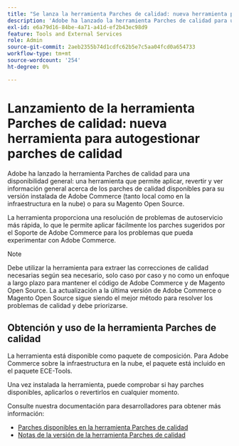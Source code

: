 ```yaml
---
title: "Se lanza la herramienta Parches de calidad: nueva herramienta para autogestionar parches de calidad"
description: 'Adobe ha lanzado la herramienta Parches de calidad para una disponibilidad general: una herramienta que permite aplicar, revertir y ver información general acerca de los parches de calidad disponibles para su versión instalada de Adobe Commerce (tanto local como en la infraestructura en la nube) o para su Magento Open Source.'
exl-id: e6a79d16-84be-4a71-a41d-ef2b43ec98d9
feature: Tools and External Services
role: Admin
source-git-commit: 2aeb2355b74d1cdfc62b5e7c5aa04fcd0a654733
workflow-type: tm+mt
source-wordcount: '254'
ht-degree: 0%

---
```


# Lanzamiento de la herramienta Parches de calidad: nueva herramienta para autogestionar parches de calidad

Adobe ha lanzado la herramienta Parches de calidad para una disponibilidad general: una herramienta que permite aplicar, revertir y ver información general acerca de los parches de calidad disponibles para su versión instalada de Adobe Commerce (tanto local como en la infraestructura en la nube) o para su Magento Open Source.

La herramienta proporciona una resolución de problemas de autoservicio más rápida, lo que le permite aplicar fácilmente los parches sugeridos por el Soporte de Adobe Commerce para los problemas que pueda experimentar con Adobe Commerce.

>[!NOTE]
>
>Debe utilizar la herramienta para extraer las correcciones de calidad necesarias según sea necesario, solo caso por caso y no como un enfoque a largo plazo para mantener el código de Adobe Commerce y de Magento Open Source. La actualización a la última versión de Adobe Commerce o Magento Open Source sigue siendo el mejor método para resolver los problemas de calidad y debe priorizarse.

## Obtención y uso de la herramienta Parches de calidad

La herramienta está disponible como paquete de composición. Para Adobe Commerce sobre la infraestructura en la nube, el paquete está incluido en el paquete ECE-Tools.

Una vez instalada la herramienta, puede comprobar si hay parches disponibles, aplicarlos o revertirlos en cualquier momento.

Consulte nuestra documentación para desarrolladores para obtener más información:

* [Parches disponibles en la herramienta Parches de calidad](https://experienceleague.adobe.com/tools/commerce-quality-patches/index.html?lang=es)
* [Notas de la versión de la herramienta Parches de calidad](https://experienceleague.adobe.com/es/docs/commerce-operations/tools/quality-patches-tool/release-notes)
